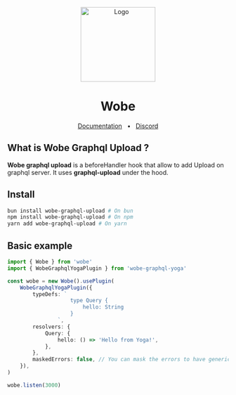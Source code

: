 
<p align="center">
  <a href="https://wobe.dev"><img src="https://www.wobe.dev/logo.png" alt="Logo" height=170></a>
</p>
<h1 align="center">Wobe</h1>

<div align="center">
  <a href="https://wobe.dev">Documentation</a>
  <span>&nbsp;&nbsp;•&nbsp;&nbsp;</span>
  <a href="https://discord.gg/GVuyYXNvGg">Discord</a>
</div>

## What is Wobe Graphql Upload ?

**Wobe graphql upload** is a beforeHandler hook that allow to add Upload on graphql server. It uses **graphql-upload** under the hood.

## Install

```sh
bun install wobe-graphql-upload # On bun
npm install wobe-graphql-upload # On npm
yarn add wobe-graphql-upload # On yarn
```

## Basic example

```ts
import { Wobe } from 'wobe'
import { WobeGraphqlYogaPlugin } from 'wobe-graphql-yoga'

const wobe = new Wobe().usePlugin(
	WobeGraphqlYogaPlugin({
		typeDefs: `
					type Query {
						hello: String
					}
				`,
		resolvers: {
			Query: {
				hello: () => 'Hello from Yoga!',
			},
		},
		maskedErrors: false, // You can mask the errors to have generic errors in production
	}),
)

wobe.listen(3000)
```
